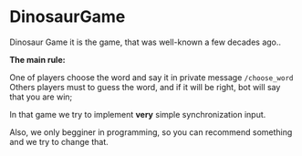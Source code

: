 # DinosaurGame

Dinosaur Game it is the game, that was well-known a few decades ago..

<b>The main rule:</b>

One of players choose the word and say it in private message ``` /choose_word ```
Others players must to guess the word, and if it will be right, bot will say that you are win;


In that game we try to implement <b>very</b> simple synchronization input.

Also, we only begginer in programming, so you can recommend something and we try to change that.
